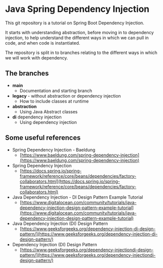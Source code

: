 # Java Spring Dependency Injection

This git repository is a tutorial on Spring Boot Dependency Injection.

It starts with understanding abstraction, before moving in to dependency injection, to help understand the different ways in which we can pull in code, and when code is instantiated.

The repository is split in to branches relating to the different ways in which we will work with dependency.

## The branches

*   **main**
    *   Documentation and starting branch
*   **legacy** - without abstraction or dependency injection
    *   How to include classes at runtime
*   **abstraction**
    *   Using Java Abstract classes
*   **di** dependency injection
    *   Using dependency injection

## Some useful references

*   Spring Dependency Injection - Baeldung
    *   [https://www.baeldung.com/spring-dependency-injection](https://www.baeldung.com/spring-dependency-injection)
*   Spring Dependency Injection
    *   [https://docs.spring.io/spring-framework/reference/core/beans/dependencies/factory-collaborators.html](https://docs.spring.io/spring-framework/reference/core/beans/dependencies/factory-collaborators.html)  
*   Java Dependency Injection - DI Design Pattern Example Tutorial
    *   [https://www.digitalocean.com/community/tutorials/java-dependency-injection-design-pattern-example-tutorial](https://www.digitalocean.com/community/tutorials/java-dependency-injection-design-pattern-example-tutorial)
*   Java Dependency Injection (DI) Design Pattern
    *   [https://www.geeksforgeeks.org/dependency-injection-di-design-pattern/](https://www.geeksforgeeks.org/dependency-injection-di-design-pattern/)
*   Dependency Injection (DI) Design Pattern
    *   [https://www.geeksforgeeks.org/dependency-injectiondi-design-pattern/](https://www.geeksforgeeks.org/dependency-injectiondi-design-pattern/)
